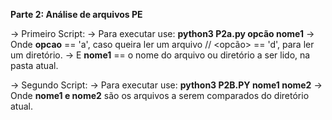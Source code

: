 **Parte 2: Análise de arquivos PE**

-> Primeiro Script:
  -> Para executar use: **python3 P2a.py opcão nome1**
    -> Onde **opcao** == 'a', caso queira ler um arquivo // <opcão> == 'd', para ler um diretório.
    -> E **nome1** == o nome do arquivo ou diretório a ser lido, na pasta atual.
 
-> Segundo Script:
  -> Para executar use: **python3 P2B.PY nome1 nome2**
    -> Onde **nome1 e nome2** são os arquivos a serem comparados do diretório atual.
